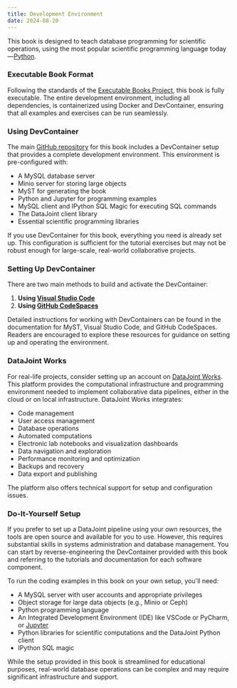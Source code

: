 ```yaml
---
title: Development Environment
date: 2024-08-20
---
```

This book is designed to teach database programming for scientific operations, using the most popular scientific programming language today—[Python](https://www.python.org/).

### Executable Book Format

Following the standards of the [Executable Books Project](https://executablebooks.org/), this book is fully executable. The entire development environment, including all dependencies, is containerized using Docker and DevContainer, ensuring that all examples and exercises can be run seamlessly.

### Using DevContainer

The main [GitHub repository](https://github.com/dimitri-yatsenko/datajoint-book) for this book includes a DevContainer setup that provides a complete development environment. This environment is pre-configured with:

- A MySQL database server
- Minio server for storing large objects
- MyST for generating the book
- Python and Jupyter for programming examples
- MySQL client and IPython SQL Magic for executing SQL commands
- The DataJoint client library
- Essential scientific programming libraries

If you use DevContainer for this book, everything you need is already set up. This configuration is sufficient for the tutorial exercises but may not be robust enough for large-scale, real-world collaborative projects.

### Setting Up DevContainer

There are two main methods to build and activate the DevContainer:

1. **Using [Visual Studio Code](https://code.visualstudio.com/docs/devcontainers/tutorial)**
2. **Using [GitHub CodeSpaces](https://docs.github.com/en/codespaces/getting-started/quickstart)**

Detailed instructions for working with DevContainers can be found in the documentation for MyST, Visual Studio Code, and GitHub CodeSpaces. Readers are encouraged to explore these resources for guidance on setting up and operating the environment.

### DataJoint Works

For real-life projects, consider setting up an account on [DataJoint Works](https://datajoint.com). This platform provides the computational infrastructure and programming environment needed to implement collaborative data pipelines, either in the cloud or on local infrastructure. DataJoint Works integrates:

- Code management
- User access management
- Database operations
- Automated computations
- Electronic lab notebooks and visualization dashboards
- Data navigation and exploration
- Performance monitoring and optimization
- Backups and recovery
- Data export and publishing

The platform also offers technical support for setup and configuration issues.

### Do-It-Yourself Setup

If you prefer to set up a DataJoint pipeline using your own resources, the tools are open source and available for you to use. However, this requires substantial skills in systems administration and database management. You can start by reverse-engineering the DevContainer provided with this book and referring to the tutorials and documentation for each software component.

To run the coding examples in this book on your own setup, you'll need:

- A MySQL server with user accounts and appropriate privileges
- Object storage for large data objects (e.g., Minio or Ceph)
- Python programming language
- An Integrated Development Environment (IDE) like VSCode or PyCharm, or [Jupyter](https://jupyter.org)
- Python libraries for scientific computations and the DataJoint Python client
- IPython SQL magic

While the setup provided in this book is streamlined for educational purposes, real-world database operations can be complex and may require significant infrastructure and support.
